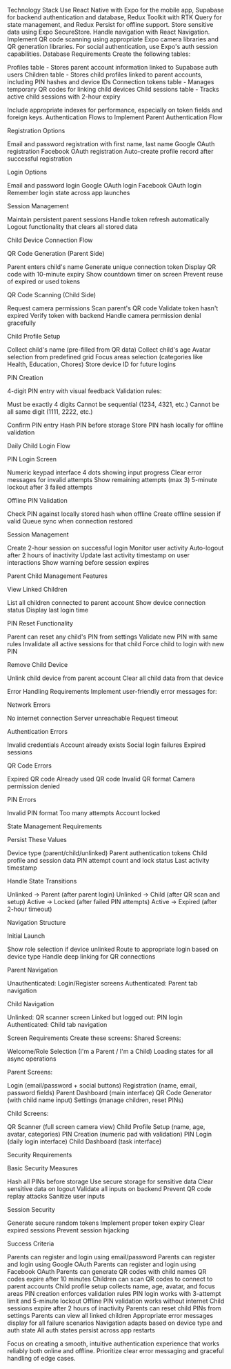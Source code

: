 Technology Stack
Use React Native with Expo for the mobile app, Supabase for backend authentication and database, Redux Toolkit with RTK Query for state management, and Redux Persist for offline support. Store sensitive data using Expo SecureStore. Handle navigation with React Navigation. Implement QR code scanning using appropriate Expo camera libraries and QR generation libraries. For social authentication, use Expo's auth session capabilities.
Database Requirements
Create the following tables:

Profiles table - Stores parent account information linked to Supabase auth users
Children table - Stores child profiles linked to parent accounts, including PIN hashes and device IDs
Connection tokens table - Manages temporary QR codes for linking child devices
Child sessions table - Tracks active child sessions with 2-hour expiry

Include appropriate indexes for performance, especially on token fields and foreign keys.
Authentication Flows to Implement
Parent Authentication Flow

Registration Options

Email and password registration with first name, last name
Google OAuth registration
Facebook OAuth registration
Auto-create profile record after successful registration


Login Options

Email and password login
Google OAuth login
Facebook OAuth login
Remember login state across app launches


Session Management

Maintain persistent parent sessions
Handle token refresh automatically
Logout functionality that clears all stored data



Child Device Connection Flow

QR Code Generation (Parent Side)

Parent enters child's name
Generate unique connection token
Display QR code with 10-minute expiry
Show countdown timer on screen
Prevent reuse of expired or used tokens


QR Code Scanning (Child Side)

Request camera permissions
Scan parent's QR code
Validate token hasn't expired
Verify token with backend
Handle camera permission denial gracefully


Child Profile Setup

Collect child's name (pre-filled from QR data)
Collect child's age
Avatar selection from predefined grid
Focus areas selection (categories like Health, Education, Chores)
Store device ID for future logins


PIN Creation

4-digit PIN entry with visual feedback
Validation rules:

Must be exactly 4 digits
Cannot be sequential (1234, 4321, etc.)
Cannot be all same digit (1111, 2222, etc.)


Confirm PIN entry
Hash PIN before storage
Store PIN hash locally for offline validation



Daily Child Login Flow

PIN Login Screen

Numeric keypad interface
4 dots showing input progress
Clear error messages for invalid attempts
Show remaining attempts (max 3)
5-minute lockout after 3 failed attempts


Offline PIN Validation

Check PIN against locally stored hash when offline
Create offline session if valid
Queue sync when connection restored


Session Management

Create 2-hour session on successful login
Monitor user activity
Auto-logout after 2 hours of inactivity
Update last activity timestamp on user interactions
Show warning before session expires



Parent Child Management Features

View Linked Children

List all children connected to parent account
Show device connection status
Display last login time


PIN Reset Functionality

Parent can reset any child's PIN from settings
Validate new PIN with same rules
Invalidate all active sessions for that child
Force child to login with new PIN


Remove Child Device

Unlink child device from parent account
Clear all child data from that device



Error Handling Requirements
Implement user-friendly error messages for:

Network Errors

No internet connection
Server unreachable
Request timeout


Authentication Errors

Invalid credentials
Account already exists
Social login failures
Expired sessions


QR Code Errors

Expired QR code
Already used QR code
Invalid QR format
Camera permission denied


PIN Errors

Invalid PIN format
Too many attempts
Account locked



State Management Requirements

Persist These Values

Device type (parent/child/unlinked)
Parent authentication tokens
Child profile and session data
PIN attempt count and lock status
Last activity timestamp


Handle State Transitions

Unlinked → Parent (after parent login)
Unlinked → Child (after QR scan and setup)
Active → Locked (after failed PIN attempts)
Active → Expired (after 2-hour timeout)



Navigation Structure

Initial Launch

Show role selection if device unlinked
Route to appropriate login based on device type
Handle deep linking for QR connections


Parent Navigation

Unauthenticated: Login/Register screens
Authenticated: Parent tab navigation


Child Navigation

Unlinked: QR scanner screen
Linked but logged out: PIN login
Authenticated: Child tab navigation



Screen Requirements
Create these screens:
Shared Screens:

Welcome/Role Selection (I'm a Parent / I'm a Child)
Loading states for all async operations

Parent Screens:

Login (email/password + social buttons)
Registration (name, email, password fields)
Parent Dashboard (main interface)
QR Code Generator (with child name input)
Settings (manage children, reset PINs)

Child Screens:

QR Scanner (full screen camera view)
Child Profile Setup (name, age, avatar, categories)
PIN Creation (numeric pad with validation)
PIN Login (daily login interface)
Child Dashboard (task interface)

Security Requirements

Basic Security Measures

Hash all PINs before storage
Use secure storage for sensitive data
Clear sensitive data on logout
Validate all inputs on backend
Prevent QR code replay attacks
Sanitize user inputs


Session Security

Generate secure random tokens
Implement proper token expiry
Clear expired sessions
Prevent session hijacking



Success Criteria

 Parents can register and login using email/password
 Parents can register and login using Google OAuth
 Parents can register and login using Facebook OAuth
 Parents can generate QR codes with child names
 QR codes expire after 10 minutes
 Children can scan QR codes to connect to parent accounts
 Child profile setup collects name, age, avatar, and focus areas
 PIN creation enforces validation rules
 PIN login works with 3-attempt limit and 5-minute lockout
 Offline PIN validation works without internet
 Child sessions expire after 2 hours of inactivity
 Parents can reset child PINs from settings
 Parents can view all linked children
 Appropriate error messages display for all failure scenarios
 Navigation adapts based on device type and auth state
 All auth states persist across app restarts

Focus on creating a smooth, intuitive authentication experience that works reliably both online and offline. Prioritize clear error messaging and graceful handling of edge cases.